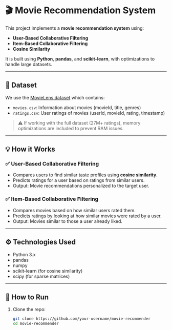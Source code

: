 # 🎬 Movie Recommendation System

This project implements a **movie recommendation system** using:
- **User-Based Collaborative Filtering**
- **Item-Based Collaborative Filtering**
- **Cosine Similarity**

It is built using **Python**, **pandas**, and **scikit-learn**, with optimizations to handle large datasets.

---

## 📁 Dataset

We use the [MovieLens dataset](https://grouplens.org/datasets/movielens/) which contains:

- `movies.csv`: Information about movies (movieId, title, genres)
- `ratings.csv`: User ratings of movies (userId, movieId, rating, timestamp)

> ⚠️ If working with the full dataset (27M+ ratings), memory optimizations are included to prevent RAM issues.

---

## 💡 How it Works

### ✅ User-Based Collaborative Filtering
- Compares users to find similar taste profiles using **cosine similarity**.
- Predicts ratings for a user based on ratings from similar users.
- Output: Movie recommendations personalized to the target user.

### ✅ Item-Based Collaborative Filtering
- Compares movies based on how similar users rated them.
- Predicts ratings by looking at how similar movies were rated by a user.
- Output: Movies similar to those a user already liked.

---

## ⚙️ Technologies Used

- Python 3.x
- pandas
- numpy
- scikit-learn (for cosine similarity)
- scipy (for sparse matrices)

---

## 🧪 How to Run

1. Clone the repo:
   ```bash
   git clone https://github.com/your-username/movie-recommender
   cd movie-recommender
